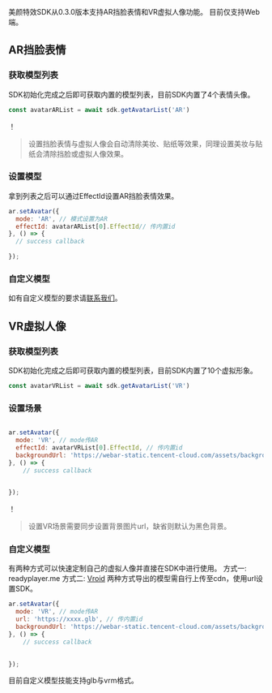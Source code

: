 美颜特效SDK从0.3.0版本支持AR挡脸表情和VR虚拟人像功能。
目前仅支持Web端。

## AR挡脸表情
### 获取模型列表
SDK初始化完成之后即可获取内置的模型列表，目前SDK内置了4个表情头像。
```javascript
const avatarARList = await sdk.getAvatarList('AR')
```
！
> 设置挡脸表情与虚拟人像会自动清除美妆、贴纸等效果，同理设置美妆与贴纸会清除挡脸或虚拟人像效果。

### 设置模型
拿到列表之后可以通过EffectId设置AR挡脸表情效果。
```javascript
ar.setAvatar({
  mode: 'AR', // 模式设置为AR
  effectId: avatarARList[0].EffectId// 传内置id
}, () => {
  // success callback
  
});
```
### 自定义模型
如有自定义模型的要求请[联系我们]()。


## VR虚拟人像
### 获取模型列表
SDK初始化完成之后即可获取内置的模型列表，目前SDK内置了10个虚拟形象。
```javascript
const avatarVRList = await sdk.getAvatarList('VR')
```

### 设置场景
```javascript

ar.setAvatar({
  mode: 'VR', // mode传AR
  effectId: avatarVRList[0].EffectId, // 传内置id
  backgroundUrl: 'https://webar-static.tencent-cloud.com/assets/background/1.jpg',
}, () => {
    // success callback

  
});
```
！
> 设置VR场景需要同步设置背景图片url，缺省则默认为黑色背景。

### 自定义模型
有两种方式可以快速定制自己的虚拟人像并直接在SDK中进行使用。
方式一: readyplayer.me
方式二: [Vroid](https://vroid.com/en/studio)
两种方式导出的模型需自行上传至cdn，使用url设置SDK。
```javascript
ar.setAvatar({
  mode: 'VR', // mode传AR
  url: 'https://xxxx.glb', // 传内置id
  backgroundUrl: 'https://webar-static.tencent-cloud.com/assets/background/1.jpg',
}, () => {
    // success callback

  
});
```
目前自定义模型技能支持glb与vrm格式。